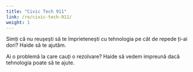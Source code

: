 ```yaml
---
title: "Civic Tech 911"
link: /ro/civic-tech-911/
weight: 1
---
```

Simți că nu reușești să te împrietenești cu tehnologia pe cât de repede ți-ai dori? Haide să te ajutăm.

Ai o problemă la care cauți o rezolvare? Haide să vedem impreună dacă tehnologia poate să te ajute.
